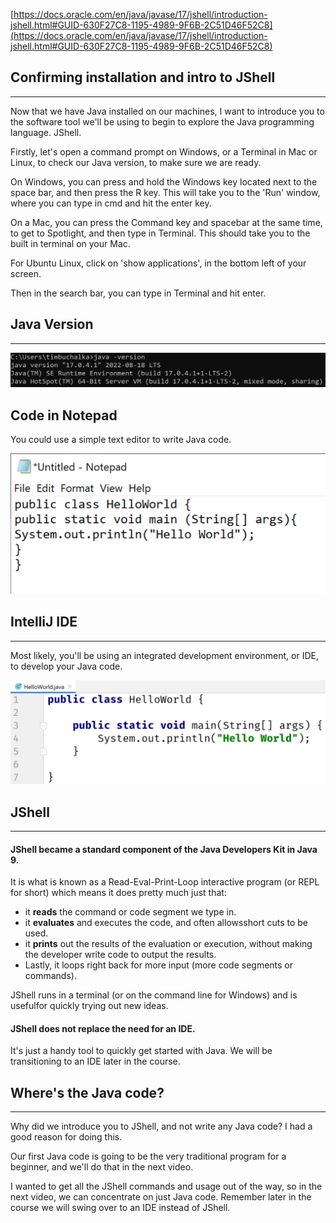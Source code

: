 [https://docs.oracle.com/en/java/javase/17/jshell/introduction-jshell.html#GUID-630F27C8-1195-4989-9F6B-2C51D46F52C8](https://docs.oracle.com/en/java/javase/17/jshell/introduction-jshell.html#GUID-630F27C8-1195-4989-9F6B-2C51D46F52C8)

## Confirming installation and intro to JShell
---
Now that we have Java installed on our machines, I want to introduce you to the software tool we'll be using to begin to explore the Java programming language. JShell.

Firstly, let's open a command prompt on Windows, or a Terminal in Mac or Linux, to check our Java version, to make sure we are ready.

On Windows, you can press and hold the Windows key located next to the space bar, and then press the R key.
This will take you to the 'Run' window, where you can type in cmd and hit the enter key.

On a Mac, you can press the Command key and spacebar at the same time, to get to Spotlight, and then type in Terminal.
This should take you to the built in terminal on your Mac.

For Ubuntu Linux, click on 'show applications', in the bottom left of your screen.

Then in the search bar, you can type in Terminal and hit enter.

## Java Version
---
![1750499010369](image/note/1750499010369.png)

## Code in Notepad
You could use a simple text editor to write Java code.

![1750499082297](image/note/1750499082297.png)

## IntelliJ IDE
---
Most likely, you'll be using an integrated development environment, or IDE, to develop your Java code.

![1750499168520](image/note/1750499168520.png)

## JShell
---
#### JShell became a standard component of the Java Developers Kit in Java 9.

It is what is known as a Read-Eval-Print-Loop interactive program (or
REPL for short) which means it does pretty much just that:

- it **reads** the command or code segment we type in.
- it **evaluates** and executes the code, and often allowsshort cuts to be used.
- it **prints** out the results of the evaluation or execution, without making the developer write code to output the results.
- Lastly, it loops right back for more input (more code segments or commands).

JShell runs in a terminal (or on the command line for Windows) and is usefulfor quickly trying out new ideas.

#### JShell does not replace the need for an IDE.
It's just a handy tool to quickly get started with Java. We will be transitioning to an IDE later in the course.

## Where's the Java code?
---
Why did we introduce you to JShell, and not write any Java code? I had a good reason for doing this.

Our first Java code is going to be the very traditional program for a beginner, and we'll do that in the next video.

I wanted to get all the JShell commands and usage out of the way, so in the next video, we can concentrate on just Java code. Remember later in the course we will swing over to an IDE instead of JShell.
